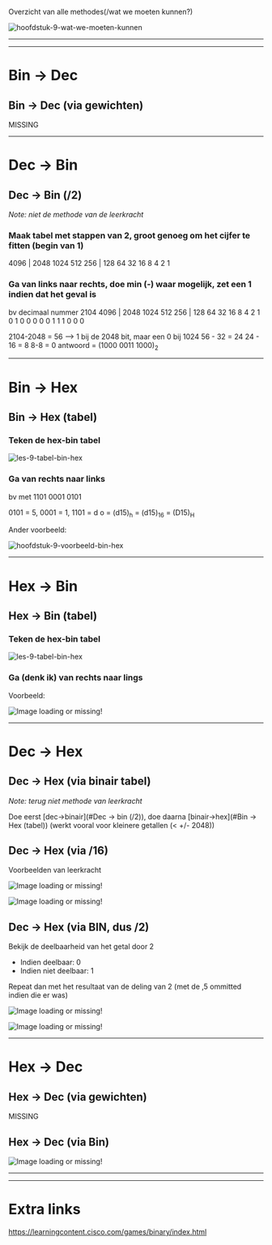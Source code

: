 Overzicht van alle methodes(/wat we moeten kunnen?)

![hoofdstuk-9-wat-we-moeten-kunnen](img/les-9-overzicht-wat-we-moeten-kunnen.png)



---

---

# Bin -> Dec

## Bin -> Dec (via gewichten)

MISSING











---

# Dec -> Bin
## Dec -> Bin (/2)

*Note: niet de methode van de leerkracht*

### Maak tabel met stappen van 2, groot genoeg om het cijfer te fitten (begin van 1)

4096 | 2048 1024 512 256 | 128 64 32 16 8 4 2 1

### Ga van links naar rechts, doe min (-) waar mogelijk, zet een 1 indien dat het geval is
bv decimaal nummer 2104
4096 | 2048 1024 512 256 | 128 64 32 16 8 4 2 1
 0           1      0       0    0         0   0  1  1 1 0 0 0

2104-2048 = 56    --> 1 bij de 2048 bit, maar een 0 bij 1024
56 - 32 = 24
24 - 16 = 8
8-8 = 0
antwoord = (1000 0011 1000)<sub>2</sub>











----

# Bin -> Hex
## Bin -> Hex (tabel)

### Teken de hex-bin tabel

![les-9-tabel-bin-hex](img/les-9-tabel-bin-hex.png)

### Ga van rechts naar links

bv met 1101 0001 0101

0101 = 5, 0001 = 1, 1101 = d
o = (d15)<sub>h</sub> = (d15)<sub>16</sub> = (D15)<sub>H</sub>

Ander voorbeeld:

![hoofdstuk-9-voorbeeld-bin-hex](img/les-9-voorbeeld-bin-hex.png)











---

# Hex -> Bin
## Hex -> Bin (tabel)

### Teken de hex-bin tabel

![les-9-tabel-bin-hex](img/les-9-tabel-bin-hex.png)

### Ga (denk ik) van rechts naar lings

Voorbeeld:

![Image loading or missing!](img/les-9-voorbeeld-hex-bin.png)











---

# Dec -> Hex
## Dec -> Hex (via binair tabel)

*Note: terug niet methode van leerkracht*

Doe eerst [dec->binair](#Dec -> bin (/2)), doe daarna [binair->hex](#Bin -> Hex (tabel)) (werkt vooral voor kleinere getallen (< +/- 2048))




## Dec -> Hex (via /16)

Voorbeelden van leerkracht

![Image loading or missing!](img/les-9-voorbeeld-dec-hex-1.png)

![Image loading or missing!](img/les-9-voorbeeld-dec-hex-2.png)




## Dec -> Hex (via BIN, dus /2)

Bekijk de deelbaarheid van het getal door 2

- Indien deelbaar: 0
- Indien niet deelbaar: 1

Repeat dan met het resultaat van de deling van 2 (met de ,5 ommitted indien die er was)

![Image loading or missing!](img/les-9-voorbeeld-dec-hex-3.png)

![Image loading or missing!](img/les-9-voorbeeld-dec-hex-4.png)











----

# Hex -> Dec

## Hex -> Dec (via gewichten)

MISSING

## Hex -> Dec (via Bin)

![Image loading or missing!](img/les-9-voorbeeld-hex-dec.png)











---

---

# Extra links

https://learningcontent.cisco.com/games/binary/index.html
